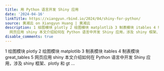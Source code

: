 ```yaml
---
title: 用 Python 语言开发 Shiny 应用
date: '2024-04-16'
linkTitle: https://xiangyun.rbind.io/2024/04/shiny-for-python/
source: 黄湘云 on Xiangyun Huang | 黄湘云
description: 1 绘图模块 plotly 2 绘图模块 matplotlib 3 制表模块 itables 4 制表模块 great_tables 5
  网页应用 shiny 本文介绍如何在 Python 语言中开发 Shiny 应用，涉及 shiny 框架、plotly 和 gt ...
disable_comments: true
---
```

1 绘图模块 plotly 2 绘图模块 matplotlib 3 制表模块 itables 4 制表模块 great_tables 5 网页应用 shiny 本文介绍如何在 Python 语言中开发 Shiny 应用，涉及 shiny 框架、plotly 和 gt ...
